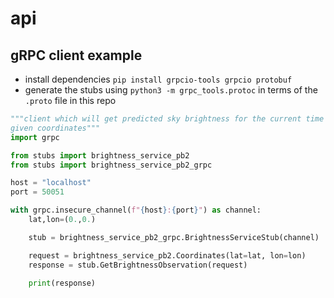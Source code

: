 # api

## gRPC client example

- install dependencies `pip install grpcio-tools grpcio protobuf`
- generate the stubs using `python3 -m grpc_tools.protoc` in terms of the `.proto` file in this repo

```py
"""client which will get predicted sky brightness for the current time at
given coordinates"""
import grpc

from stubs import brightness_service_pb2
from stubs import brightness_service_pb2_grpc

host = "localhost"
port = 50051

with grpc.insecure_channel(f"{host}:{port}") as channel:
    lat,lon=(0.,0.)

    stub = brightness_service_pb2_grpc.BrightnessServiceStub(channel)

    request = brightness_service_pb2.Coordinates(lat=lat, lon=lon)
    response = stub.GetBrightnessObservation(request)

    print(response)

```
